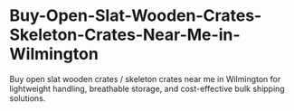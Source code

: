 # Buy-Open-Slat-Wooden-Crates-Skeleton-Crates-Near-Me-in-Wilmington
Buy open slat wooden crates / skeleton crates near me in Wilmington for lightweight handling, breathable storage, and cost-effective bulk shipping solutions.
